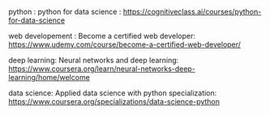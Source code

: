 

python : python for data science : https://cognitiveclass.ai/courses/python-for-data-science

web developement : Become a certified web developer: https://www.udemy.com/course/become-a-certified-web-developer/

deep learning: Neural networks and deep learning: https://www.coursera.org/learn/neural-networks-deep-learning/home/welcome

data science: Applied data science with python specialization: https://www.coursera.org/specializations/data-science-python
